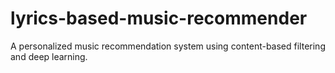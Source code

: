 # lyrics-based-music-recommender
A personalized music recommendation system using content-based filtering and deep learning.
